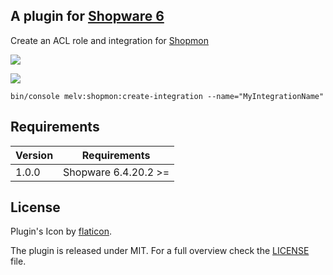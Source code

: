 ## A plugin for [Shopware 6](https://github.com/shopware/shopware)

Create an ACL role and integration for [Shopmon](https://github.com/FriendsOfShopware/shopmon)

![](https://i.imgur.com/WoeRbg2.png)

![](https://i.imgur.com/QhHoeQA.png)

```text 
bin/console melv:shopmon:create-integration --name="MyIntegrationName"
```

## Requirements

| Version 	| Requirements               	 |
|---------	|------------------------------|
| 1.0.0    	| Shopware 6.4.20.2 >=	        |

## License

Plugin's Icon by [flaticon](https://www.flaticon.com).

The plugin is released under MIT. For a full overview check the [LICENSE](./LICENSE) file.